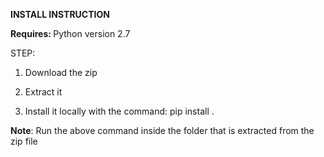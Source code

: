 <strong>INSTALL INSTRUCTION</strong>

<strong>Requires: </strong>Python version 2.7

STEP:

1. Download the zip

2. Extract it

3. Install it locally with the command: pip install .

**Note**: Run the above command inside the folder that is extracted from the zip file
